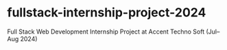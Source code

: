 # fullstack-internship-project-2024
Full Stack Web Development Internship Project at Accent Techno Soft (Jul–Aug 2024)
